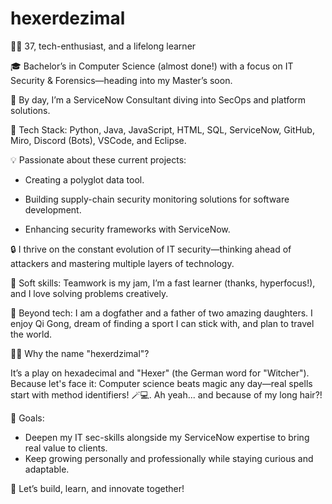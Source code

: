 # hexerdezimal


👨‍💻 37, tech-enthusiast, and a lifelong learner

🎓 Bachelor’s in Computer Science (almost done!) with a focus on IT Security & Forensics—heading into my Master’s soon.

💼 By day, I’m a ServiceNow Consultant diving into SecOps and platform solutions.



🔧 Tech Stack: Python, Java, JavaScript, HTML, SQL, ServiceNow, GitHub, Miro, Discord (Bots), VSCode, and Eclipse.


💡 Passionate about these current projects:


 - Creating a polyglot data tool.
   
 - Building supply-chain security monitoring solutions for software development.
   
 - Enhancing security frameworks with ServiceNow.
   

🔒 I thrive on the constant evolution of IT security—thinking ahead of attackers and mastering multiple layers of technology.


🤝 Soft skills: Teamwork is my jam, I’m a fast learner (thanks, hyperfocus!), and I love solving problems creatively.


🐾 Beyond tech: I am a dogfather and a father of two amazing daughters. I enjoy Qi Gong, dream of finding a sport I can stick with, and plan to travel the world.

🧙‍♂️ Why the name "hexerdzimal"?

   It’s a play on hexadecimal and "Hexer" (the German word for "Witcher"). Because let's face it: Computer science beats magic any day—real spells start with method identifiers! 🪄💻. Ah yeah... and because of my long hair?!


🎯 Goals:


 - Deepen my IT sec-skills alongside my ServiceNow expertise to bring real value to clients.
 - Keep growing personally and professionally while staying curious and adaptable.

🚀 Let’s build, learn, and innovate together!

